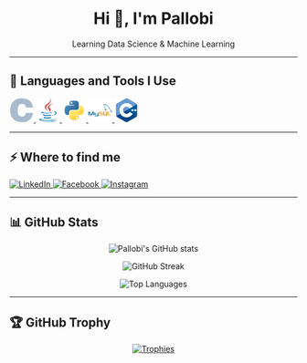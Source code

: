 <h1 align="center">Hi 👋, I'm Pallobi</h1>
<p align="center">Learning Data Science & Machine Learning</p>

---

<h2>🚀 Languages and Tools I Use</h2>

<p align="left">
  <a href="https://www.cprogramming.com/" target="_blank">
    <img src="https://raw.githubusercontent.com/devicons/devicon/master/icons/c/c-original.svg" alt="C" width="42" height="42"/>
  </a>
  <a href="https://www.java.com" target="_blank">
    <img src="https://raw.githubusercontent.com/devicons/devicon/master/icons/java/java-original.svg" alt="Java" width="42" height="42"/>
  </a>
  <a href="https://www.python.org" target="_blank">
    <img src="https://raw.githubusercontent.com/devicons/devicon/master/icons/python/python-original.svg" alt="Python" width="42" height="42"/>
  </a>
  <a href="https://www.mysql.com/" target="_blank">
    <img src="https://raw.githubusercontent.com/devicons/devicon/master/icons/mysql/mysql-original-wordmark.svg" alt="MySQL" width="42" height="42"/>
  </a>
  <a href="https://isocpp.org/" target="_blank">
    <img src="https://raw.githubusercontent.com/devicons/devicon/master/icons/cplusplus/cplusplus-original.svg" alt="C++" width="42" height="42"/>
  </a>
</p>

---

<h2>⚡ Where to find me</h2>

<p align="left">
  <a href="https://www.linkedin.com/in/PallobiRani" target="_blank">
    <img src="https://img.shields.io/badge/LinkedIn-Profile?style=for-the-badge&logo=linkedin&logoColor=white&color=0A66C2" alt="LinkedIn"/>
  </a>
  <a href="https://www.facebook.com/PallobiBarmon" target="_blank">
    <img src="https://img.shields.io/badge/Facebook-Profile?style=for-the-badge&logo=facebook&logoColor=white&color=1877F2" alt="Facebook"/>
  </a>
  <a href="https://www.instagram.com/PallobiBarmon" target="_blank">
    <img src="https://img.shields.io/badge/Instagram-Profile?style=for-the-badge&logo=instagram&logoColor=white&color=E4405F" alt="Instagram"/>
  </a>
</p>

---

<h2>📊 GitHub Stats</h2>

<p align="center">
  <img src="https://github-readme-stats.vercel.app/api?username=pallobi845&show_icons=true&locale=en" alt="Pallobi's GitHub stats" />
</p>

<p align="center">
  <img src="https://github-readme-streak-stats.herokuapp.com/?user=pallobi845&" alt="GitHub Streak" />
</p>

<p align="center">
  <img src="https://github-readme-stats.vercel.app/api/top-langs?username=pallobi845&show_icons=true&locale=en&layout=compact" alt="Top Languages" />
</p>

---

<h2>🏆 GitHub Trophy</h2>

<p align="center">
  <a href="https://github.com/ryo-ma/github-profile-trophy">
    <img src="https://github-profile-trophy.vercel.app/?username=pallobi845&theme=flat&row=1" alt="Trophies" />
  </a>
</p>
